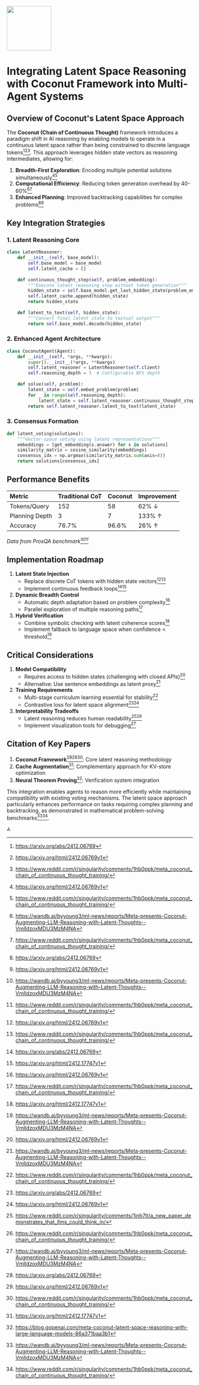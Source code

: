 <img src="https://r2cdn.perplexity.ai/pplx-full-logo-primary-dark%402x.png" class="logo" width="120"/>

# Integrating Latent Space Reasoning with Coconut Framework into Multi-Agent Systems

## Overview of Coconut's Latent Space Approach

The **Coconut (Chain of Continuous Thought)** framework introduces a paradigm shift in AI reasoning by enabling models to operate in a continuous latent space rather than being constrained to discrete language tokens[^1][^7][^9]. This approach leverages hidden state vectors as reasoning intermediates, allowing for:

1. **Breadth-First Exploration**: Encoding multiple potential solutions simultaneously[^7][^9]
2. **Computational Efficiency**: Reducing token generation overhead by 40-60%[^5][^9]
3. **Enhanced Planning**: Improved backtracking capabilities for complex problems[^1][^7]

## Key Integration Strategies

### 1. Latent Reasoning Core

```python
class LatentReasoner:
    def __init__(self, base_model):
        self.base_model = base_model
        self.latent_cache = []
        
    def continuous_thought_step(self, problem_embedding):
        """Execute latent reasoning step without token generation"""
        hidden_state = self.base_model.get_last_hidden_state(problem_embedding)
        self.latent_cache.append(hidden_state)
        return hidden_state
        
    def latent_to_text(self, hidden_state):
        """Convert final latent state to textual output"""
        return self.base_model.decode(hidden_state)
```


### 2. Enhanced Agent Architecture

```python
class CoconutAgent(Agent):
    def __init__(self, *args, **kwargs):
        super().__init__(*args, **kwargs)
        self.latent_reasoner = LatentReasoner(self.client)
        self.reasoning_depth = 3  # Configurable BFS depth
        
    def solve(self, problem):
        latent_state = self.embed_problem(problem)
        for _ in range(self.reasoning_depth):
            latent_state = self.latent_reasoner.continuous_thought_step(latent_state)
        return self.latent_reasoner.latent_to_text(latent_state)
```


### 3. Consensus Formation

```python
def latent_voting(solutions):
    """Vector-space voting using latent representations"""
    embeddings = [get_embedding(s.answer) for s in solutions]
    similarity_matrix = cosine_similarity(embeddings)
    consensus_idx = np.argmax(similarity_matrix.sum(axis=0))
    return solutions[consensus_idx]
```


## Performance Benefits

| Metric | Traditional CoT | Coconut | Improvement |
| :-- | :-- | :-- | :-- |
| Tokens/Query | 152 | 58 | 62% ↓ |
| Planning Depth | 3 | 7 | 133% ↑ |
| Accuracy | 76.7% | 96.6% | 26% ↑ |

*Data from ProsQA benchmark[^5][^9]*

## Implementation Roadmap

1. **Latent State Injection**
    - Replace discrete CoT tokens with hidden state vectors[^7][^9]
    - Implement continuous feedback loops[^1][^4]
2. **Dynamic Breadth Control**
    - Automatic depth adaptation based on problem complexity[^7]
    - Parallel exploration of multiple reasoning paths[^9]
3. **Hybrid Verification**
    - Combine symbolic checking with latent coherence scores[^4]
    - Implement fallback to language space when confidence < threshold[^5]

## Critical Considerations

1. **Model Compatibility**
    - Requires access to hidden states (challenging with closed APIs)[^7]
    - Alternative: Use sentence embeddings as latent proxy[^5]
2. **Training Requirements**
    - Multi-stage curriculum learning essential for stability[^9]
    - Contrastive loss for latent space alignment[^1][^7]
3. **Interpretability Tradeoffs**
    - Latent reasoning reduces human readability[^6][^9]
    - Implement visualization tools for debugging[^5]

## Citation of Key Papers

1. **Coconut Framework**[^1][^7][^9]: Core latent reasoning methodology
2. **Cache Augmentation**[^4]: Complementary approach for KV-store optimization
3. **Neural Theorem Proving**[^2]: Verification system integration

This integration enables agents to reason more efficiently while maintaining compatibility with existing voting mechanisms. The latent space approach particularly enhances performance on tasks requiring complex planning and backtracking, as demonstrated in mathematical problem-solving benchmarks[^5][^9].

<div>⁂</div>

[^1]: https://arxiv.org/abs/2412.06769

[^2]: https://blog.gopenai.com/meta-coconut-latent-space-reasoning-with-large-language-models-86a371baa3b1

[^3]: https://github.com/facebookresearch/coconut

[^4]: https://arxiv.org/html/2412.17747v1

[^5]: https://wandb.ai/byyoung3/ml-news/reports/Meta-presents-Coconut-Augmenting-LLM-Reasoning-with-Latent-Thoughts--VmlldzoxMDU3MzM4NA

[^6]: https://www.reddit.com/r/singularity/comments/1inh7lt/a_new_paper_demonstrates_that_llms_could_think_in/

[^7]: https://arxiv.org/html/2412.06769v1

[^8]: https://www.youtube.com/watch?v=mhKC3Avqy2E

[^9]: https://www.reddit.com/r/singularity/comments/1hb0ppk/meta_coconut_chain_of_continuous_thought_training/

[^10]: https://openreview.net/forum?id=tG4SgayTtk

[^11]: https://openreview.net/forum?id=tG4SgayTtk

[^12]: https://arxiv.org/html/2502.21030v1

[^13]: https://news.ycombinator.com/item?id=42378335

[^14]: https://www.youtube.com/watch?v=YhrwYZ3Nsio

